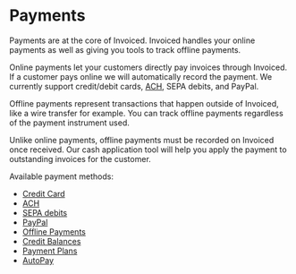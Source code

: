 # Payments

Payments are at the core of Invoiced. Invoiced handles your online payments as well as giving you tools to track offline payments.

Online payments let your customers directly pay invoices through Invoiced. If a customer pays online we will automatically record the payment. We currently support credit/debit cards, [ACH](https://en.wikipedia.org/wiki/Automated_Clearing_House), SEPA debits, and PayPal.

Offline payments represent transactions that happen outside of Invoiced, like a wire transfer for example. You can track offline payments regardless of the payment instrument used.

Unlike online payments, offline payments must be recorded on Invoiced once received. Our cash application tool will help you apply the payment to outstanding invoices for the customer.

Available payment methods:
- [Credit Card](/docs/payments/card)
- [ACH](/docs/payments/ach)
- [SEPA debits](/docs/payments/sepa)
- [PayPal](/docs/payments/paypal)
- [Offline Payments](/docs/payments/offline-payments)
- [Credit Balances](/docs/payments/credits)
- [Payment Plans](/docs/payments/payment-plans)
- [AutoPay](/docs/payments/autopay)
